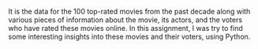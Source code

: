 It is the data for the 100 top-rated movies from the past decade along with various pieces of information about the movie, its actors, and the voters who have rated these movies online. In this assignment, I was try to find some interesting insights into these movies and their voters, using Python.
